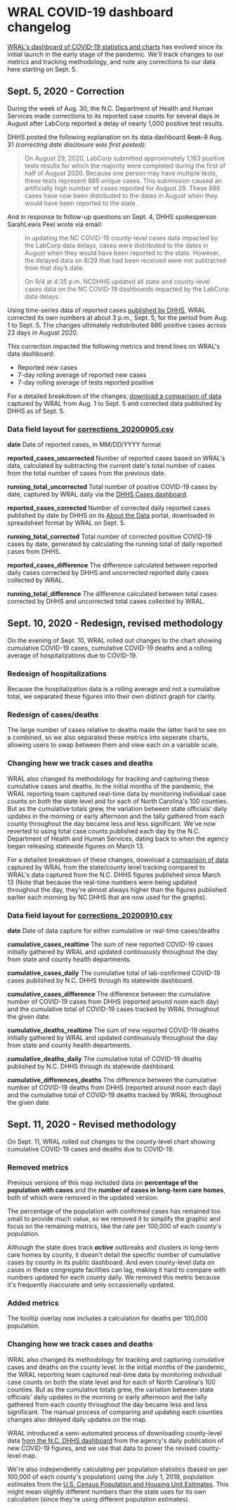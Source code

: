 
# WRAL COVID-19 dashboard changelog

[WRAL's dashboard of COVID-19 statistics and charts](https://www.wral.com/coronavirus/north-carolina-coronavirus-cases-maps-graphs-live-updates/19010016/) has evolved since its initial launch in the early stage of the pandemic. We'll track changes to our metrics and tracking methodology, and note any corrections to our data here starting on Sept. 5.

## Sept. 5, 2020 - Correction

During the week of Aug. 30, the N.C. Department of Health and Human Services made corrections to its reported case counts for several days in August after LabCorp reported a delay of nearly 1,000 positive test results.

DHHS posted the following explanation on its data dashboard ~~Sept. 3~~ Aug. 31 *(correcting date disclosure was first posted)*:

> On August 29, 2020, LabCorp submitted approximately 1,163 positive
> tests results for which the majority were completed during the first
> of half of August 2020. Because one person may have multiple tests,
> these tests represent 886 unique cases. This submission caused an
> artificially high number of cases reported for August 29. These 886
> cases have now been distributed to the dates in August when they would
> have been reported to the state.

And in response to follow-up questions on Sept. 4, DHHS spokesperson SarahLewis Peel wrote via email: 

> In updating the NC COVID-19 county-level cases data impacted by the
> LabCorp data delays, cases were distributed to the dates in August
> when they would have been reported to the state. However, the delayed
> data on 8/29 that had been received were not subtracted from that
> day’s date.
> 
> On 9/4 at 4:35 p.m. NCDHHS updated all state and county-level cases
> data on the NC COVID-19 dashboards impacted by the LabCorp data
> delays.

Using time-series data of reported cases [published by DHHS](https://public.tableau.com/views/NCDHHS_COVID-19_DataDownload/DailyMetrics?:showVizHome=no), WRAL corrected its own numbers at about 3 p.m., Sept. 5, for the period from Aug. 1 to Sept. 5. The changes ultimately redistributed 886 positive cases across 23 days in August 2020.

This correction impacted the following metrics and trend lines on WRAL's data dashboard:

 - Reported new cases
 - 7-day rolling average of reported new cases
 - 7-day rolling average of tests reported positive

For a detailed breakdown of the changes, [download a comparison of data](https://github.com/mtdukes/nc-covid-by-zip/blob/master/misc_corrected_data/data/corrections_20200905.csv) captured by WRAL from Aug. 1 to Sept. 5 and corrected data published by DHHS as of Sept. 5.

### Data field layout for [corrections_20200905.csv](https://github.com/mtdukes/nc-covid-by-zip/blob/master/misc_corrected_data/data/corrections_20200905.csv)

**date** Date of reported cases, in MM/DD/YYYY format

**reported_cases_uncorrected** Number of reported cases based on WRAL's data, calculated by subtracting the current date's total number of cases from the total number of cases from the previous date.

**running_total_uncorrected** Total number of positive COVID-19 cases by date, captured by WRAL daily via the [DHHS Cases dashboard](https://covid19.ncdhhs.gov/dashboard/cases).

**reported_cases_corrected** Number of corrected daily reported cases published by date by DHHS on its [About the Data](https://public.tableau.com/views/NCDHHS_COVID-19_DataDownload/DailyMetrics?:showVizHome=no) portal, downloaded in spreadsheet format by WRAL on Sept. 5.

**running_total_corrected** Total number of corrected positive COVID-19 cases by date, generated by calculating the running total of daily reported cases from DHHS.

**reported_cases_difference** The difference calculated between reported daily cases corrected by DHHS and uncorrected reported daily cases collected by WRAL.

**running_total_difference** The difference calculated between total cases corrected by DHHS and uncorrected total cases collected by WRAL.

## Sept. 10, 2020 - Redesign, revised methodology

On the evening of Sept. 10, WRAL rolled out changes to the chart showing cumulative COVID-19 cases, cumulative COVID-19 deaths and a rolling average of hospitalizations due to COVID-19.

### Redesign of hospitalizations

Because the hospitalization data is a rolling average and not a cumulative total, we separated these figures into their own distinct graph for clarity.

### Redesign of cases/deaths

The large number of cases relative to deaths made the latter hard to see on a combined, so we also separated these metrics into seperate charts, allowing users to swap between them and view each on a variable scale.

### Changing how we track cases and deaths

WRAL also changed its methodology for tracking and capturing these cumulative cases and deaths. In the initial months of the pandemic, the WRAL reporting team captured real-time data by monitoring individual case counts on both the state level and for each of North Carolina's 100 counties. But as the cumulative totals grew, the variation between state officials' daily updates in the morning or early afternoon and the tally gathered from each county throughout the day became less and less significant. We've now reverted to using total case counts published each day by the N.C. Department of Health and Human Services, dating back to when the agency began releasing statewide figures on March 13.

For a detailed breakdown of these changes, download a [comparison of data](https://github.com/mtdukes/nc-covid-by-zip/blob/master/misc_corrected_data/data/corrections_20200910.csv) captured by WRAL from the state/county level tracking compared to WRAL's data captured from the N.C. DHHS figures published since March 13 (Note that because the real-time numbers were being updated throughout the day, they're almost always higher than the figures published earlier each morning by NC DHHS that are now used for the graphs).

### Data field layout for [corrections_20200910.csv](https://github.com/mtdukes/nc-covid-by-zip/blob/master/misc_corrected_data/data/corrections_20200910.csv)

**date** Date of data capture for either cumulative or real-time cases/deaths

**cumulative_cases_realtime** The sum of new reported COVID-19 cases initially gathered by WRAL and updated continuously throughout the day from state and county health departments.

**cumulative_cases_daily** The cumulative total of lab-confirmed COVID-19 cases published by N.C. DHHS through its statewide dashboard.

**cumulative_cases_difference** The difference between the cumulative number of COVID-19 cases from DHHS (reported around noon each day) and the cumulative total of COVID-19 cases tracked by WRAL throughout the given date.

**cumulative_deaths_realtime** The sum of new reported COVID-19 deaths initially gathered by WRAL and updated continuously throughout the day from state and county health departments.

**cumulative_deaths_daily** The cumulative total of COVID-19 deaths published by N.C. DHHS through its statewide dashboard.

**cumulative_differences_deaths** The difference between the cumulative number of COVID-19 deaths from DHHS (reported around noon each day) and the cumulative total of COVID-19 deaths tracked by WRAL throughout the given date.

## Sept. 11, 2020 - Revised methodology

On Sept. 11, WRAL rolled out changes to the county-level chart showing cumulative COVID-19 cases and deaths due to COVID-19.

### Removed metrics

Previous versions of this map included data on **percentage of the population with cases** and the **number of cases in long-term care homes**, both of which were removed in the updated version.

The percentage of the population with confirmed cases has remained too small to provide much value, so we removed it to simplify the graphic and focus on the remaining metrics, like the rate per 100,000 of each county's population. 

Although the state does track ***active*** outbreaks and clusters in long-term care homes by county, it doesn't detail the specific number of cumulative cases by county in its public dashboard. And even county-level data on cases in these congregate facilities can lag, making it hard to compare with numbers updated for each county daily. We removed this metric because it's frequently inaccurate and only occassionally updated.

### Added metrics

The tooltip overlay now includes a calculation for deaths per 100,000 population.

### Changing how we track cases and deaths

WRAL also changed its methodology for tracking and capturing cumulative cases and deaths on the county level. In the initial months of the pandemic, the WRAL reporting team captured real-time data by monitoring individual case counts on both the state level and for each of North Carolina's 100 counties. But as the cumulative totals grew, the variation between state officials' daily updates in the morning or early afternoon and the tally gathered from each county throughout the day became less and less significant. The manual process of comparing and updating each counties changes also delayed daily updates on the map.

WRAL introduced a semi-automated process of downloading county-level data [from the N.C. DHHS dashboard](https://covid19.ncdhhs.gov/dashboard/about-data) from the agency's daily publication of new COVID-19 figures, and we use that data to power the revised county-level map.

We're also independently calculating per population statistics (based on per 100,000 of each county's population) using the July 1, 2019, population estimates from the [U.S. Census Population and Housing Unit Estimates](https://www.census.gov/programs-surveys/popest.html). This might mean slightly different numbers than the state uses for its own calculation (since they're using different population estimates).